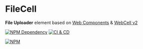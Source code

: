 # FileCell

**File Uploader** element based on [Web Components][1] & [WebCell v2][2]

[![NPM Dependency](https://david-dm.org/EasyWebApp/FileCell.svg)][3]
[![CI & CD](https://github.com/EasyWebApp/FileCell/workflows/CI%20&%20CD/badge.svg)][4]

[![NPM](https://nodei.co/npm/file-cell.png?downloads=true&downloadRank=true&stars=true)][5]

[1]: https://www.webcomponents.org/
[2]: https://web-cell.dev/
[3]: https://david-dm.org/EasyWebApp/FileCell
[4]: https://github.com/EasyWebApp/FileCell/actions
[5]: https://nodei.co/npm/file-cell/
